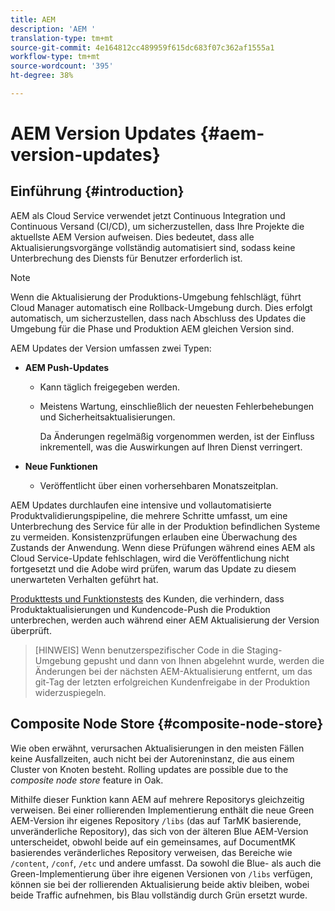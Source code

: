 ```yaml
---
title: AEM
description: 'AEM '
translation-type: tm+mt
source-git-commit: 4e164812cc489959f615dc683f07c362af1555a1
workflow-type: tm+mt
source-wordcount: '395'
ht-degree: 38%

---
```



# AEM Version Updates {#aem-version-updates}

## Einführung {#introduction}

AEM als Cloud Service verwendet jetzt Continuous Integration und Continuous Versand (CI/CD), um sicherzustellen, dass Ihre Projekte die aktuellste AEM Version aufweisen. Dies bedeutet, dass alle Aktualisierungsvorgänge vollständig automatisiert sind, sodass keine Unterbrechung des Diensts für Benutzer erforderlich ist.

>[!NOTE]
>Wenn die Aktualisierung der Produktions-Umgebung fehlschlägt, führt Cloud Manager automatisch eine Rollback-Umgebung durch. Dies erfolgt automatisch, um sicherzustellen, dass nach Abschluss des Updates die Umgebung für die Phase und Produktion AEM gleichen Version sind.

AEM Updates der Version umfassen zwei Typen:

* **AEM Push-Updates**

   * Kann täglich freigegeben werden.
   * Meistens Wartung, einschließlich der neuesten Fehlerbehebungen und Sicherheitsaktualisierungen.

      Da Änderungen regelmäßig vorgenommen werden, ist der Einfluss inkrementell, was die Auswirkungen auf Ihren Dienst verringert.

* **Neue Funktionen**

   * Veröffentlicht über einen vorhersehbaren Monatszeitplan.

AEM Updates durchlaufen eine intensive und vollautomatisierte Produktvalidierungspipeline, die mehrere Schritte umfasst, um eine Unterbrechung des Service für alle in der Produktion befindlichen Systeme zu vermeiden. Konsistenzprüfungen erlauben eine Überwachung des Zustands der Anwendung. Wenn diese Prüfungen während eines AEM als Cloud Service-Update fehlschlagen, wird die Veröffentlichung nicht fortgesetzt und die Adobe wird prüfen, warum das Update zu diesem unerwarteten Verhalten geführt hat.

[Produkttests und Funktionstests](https://docs.adobe.com/content/help/en/experience-manager-cloud-service/implementing/developing/understand-test-results.html#functional-testing) des Kunden, die verhindern, dass Produktaktualisierungen und Kundencode-Push die Produktion unterbrechen, werden auch während einer AEM Aktualisierung der Version überprüft.

>[HINWEIS]
>Wenn benutzerspezifischer Code in die Staging-Umgebung gepusht und dann von Ihnen abgelehnt wurde, werden die Änderungen bei der nächsten AEM-Aktualisierung entfernt, um das git-Tag der letzten erfolgreichen Kundenfreigabe in der Produktion widerzuspiegeln.

## Composite Node Store {#composite-node-store}

Wie oben erwähnt, verursachen Aktualisierungen in den meisten Fällen keine Ausfallzeiten, auch nicht bei der Autoreninstanz, die aus einem Cluster von Knoten besteht. Rolling updates are possible due to the *composite node store* feature in Oak.

Mithilfe dieser Funktion kann AEM auf mehrere Repositorys gleichzeitig verweisen. Bei einer rollierenden Implementierung enthält die neue Green AEM-Version ihr eigenes Repository `/libs` (das auf TarMK basierende, unveränderliche Repository), das sich von der älteren Blue AEM-Version unterscheidet, obwohl beide auf ein gemeinsames, auf DocumentMK basierendes veränderliches Repository verweisen, das Bereiche wie `/content`, `/conf`, `/etc` und andere umfasst. Da sowohl die Blue- als auch die Green-Implementierung über ihre eigenen Versionen von `/libs` verfügen, können sie bei der rollierenden Aktualisierung beide aktiv bleiben, wobei beide Traffic aufnehmen, bis Blau vollständig durch Grün ersetzt wurde. 

